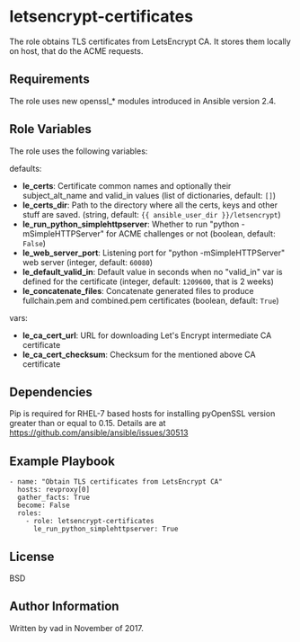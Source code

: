 letsencrypt-certificates
========================

The role obtains TLS certificates from LetsEncrypt CA. It stores them locally on host, that do the ACME requests.

Requirements
------------

The role uses new openssl_* modules introduced in Ansible version 2.4.

Role Variables
--------------

The role uses the following variables:

defaults:
 - **le_certs**: Certificate common names and optionally their subject_alt_name and valid_in values (list of dictionaries, default: ``[]``)
 - **le_certs_dir**: Path to the directory where all the certs, keys and other stuff are saved. (string, default: ``{{ ansible_user_dir }}/letsencrypt``)
 - **le_run_python_simplehttpserver**: Whether to run "python -mSimpleHTTPServer" for ACME challenges or not (boolean, default: ``False``)
 - **le_web_server_port**: Listening port for "python -mSimpleHTTPServer" web server (integer, default: ``60080``)
 - **le_default_valid_in**: Default value in seconds when no "valid_in" var is defined for the certificate (integer, default: ``1209600``, that is 2 weeks)
 - **le_concatenate_files**: Concatenate generated files to produce fullchain.pem and combined.pem certificates (boolean, default: ``True``)

vars:
 - **le_ca_cert_url**: URL for downloading Let's Encrypt intermediate CA certificate
 - **le_ca_cert_checksum**: Checksum for the mentioned above CA certificate

Dependencies
------------

Pip is required for RHEL-7 based hosts for installing pyOpenSSL version greater than or equal to 0.15. Details are at https://github.com/ansible/ansible/issues/30513

Example Playbook
----------------

    - name: "Obtain TLS certificates from LetsEncrypt CA"
      hosts: revproxy[0]
      gather_facts: True
      become: False
      roles:
        - role: letsencrypt-certificates
          le_run_python_simplehttpserver: True


License
-------

BSD

Author Information
------------------

Written by vad in November of 2017.
